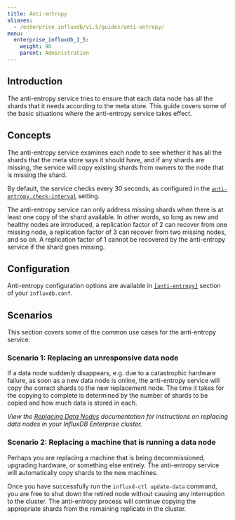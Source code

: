 ```yaml
---
title: Anti-entropy
aliases:
  - /enterprise_influxdb/v1.5/guides/anti-entropy/
menu:
  enterprise_influxdb_1_5:
    weight: 40
    parent: Administration
---
```


## Introduction

The anti-entropy service tries to ensure that each data node has all the shards that it needs according to the meta store.
This guide covers some of the basic situations where the anti-entropy service takes effect.

## Concepts

The anti-entropy service examines each node to see whether it has all the shards that the meta store says it should have,
and if any shards are missing, the service will copy existing shards from owners to the node that is missing the shard.

By default, the service checks every 30 seconds, as configured in the [`anti-entropy.check-interval`](/enterprise_influxdb/v1.5/administration/configuration/#check-interval-30s) setting.

The anti-entropy service can only address missing shards when there is at least one copy of the shard available.
In other words, so long as new and healthy nodes are introduced, a replication factor of 2 can recover from one missing node, a replication factor of 3 can recover from two missing nodes, and so on.
A replication factor of 1 cannot be recovered by the anti-entropy service if the shard goes missing.

## Configuration

Anti-entropy configuration options are available in [`[anti-entropy]`](/enterprise_influxdb/v1.5/administration/configuration/#anti-entropy) section of your `influxdb.conf`.

## Scenarios

This section covers some of the common use cases for the anti-entropy service.

### Scenario 1: Replacing an unresponsive data node

If a data node suddenly disappears, e.g. due to a catastrophic hardware failure, as soon as a new data node is online, the anti-entropy service will copy the correct shards to the new replacement node. The time it takes for the copying to complete is determined by the number of shards to be copied and how much data is stored in each.

*View the [Replacing Data Nodes](/enterprise_influxdb/v1.5/guides/replacing-nodes/#replacing-data-nodes) documentation for instructions on replacing data nodes in your InfluxDB Enterprise cluster.*

### Scenario 2: Replacing a machine that is running a data node

Perhaps you are replacing a machine that is being decommissioned, upgrading hardware, or something else entirely.
The anti-entropy service will automatically copy shards to the new machines.

Once you have successfully run the `influxd-ctl update-data` command, you are free to shut down the retired node without causing any interruption to the cluster.
The anti-entropy process will continue copying the appropriate shards from the remaining replicate in the cluster.
